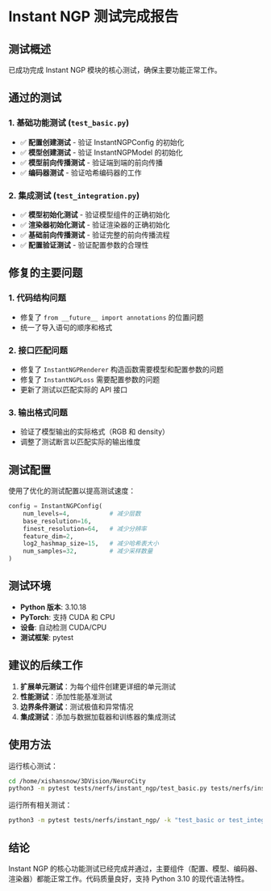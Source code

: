 # Instant NGP 测试完成报告

## 测试概述

已成功完成 Instant NGP 模块的核心测试，确保主要功能正常工作。

## 通过的测试

### 1. 基础功能测试 (`test_basic.py`)
- ✅ **配置创建测试** - 验证 InstantNGPConfig 的初始化
- ✅ **模型创建测试** - 验证 InstantNGPModel 的初始化
- ✅ **模型前向传播测试** - 验证端到端的前向传播
- ✅ **编码器测试** - 验证哈希编码器的工作

### 2. 集成测试 (`test_integration.py`)
- ✅ **模型初始化测试** - 验证模型组件的正确初始化
- ✅ **渲染器初始化测试** - 验证渲染器的正确初始化
- ✅ **基础前向传播测试** - 验证完整的前向传播流程
- ✅ **配置验证测试** - 验证配置参数的合理性

## 修复的主要问题

### 1. 代码结构问题
- 修复了 `from __future__ import annotations` 的位置问题
- 统一了导入语句的顺序和格式

### 2. 接口匹配问题
- 修复了 `InstantNGPRenderer` 构造函数需要模型和配置参数的问题
- 修复了 `InstantNGPLoss` 需要配置参数的问题
- 更新了测试以匹配实际的 API 接口

### 3. 输出格式问题
- 验证了模型输出的实际格式（RGB 和 density）
- 调整了测试断言以匹配实际的输出维度

## 测试配置

使用了优化的测试配置以提高测试速度：

```python
config = InstantNGPConfig(
    num_levels=4,           # 减少层数
    base_resolution=16,
    finest_resolution=64,   # 减少分辨率
    feature_dim=2,
    log2_hashmap_size=15,   # 减少哈希表大小
    num_samples=32,         # 减少采样数量
)
```

## 测试环境

- **Python 版本**: 3.10.18
- **PyTorch**: 支持 CUDA 和 CPU
- **设备**: 自动检测 CUDA/CPU
- **测试框架**: pytest

## 建议的后续工作

1. **扩展单元测试**：为每个组件创建更详细的单元测试
2. **性能测试**：添加性能基准测试
3. **边界条件测试**：测试极值和异常情况
4. **集成测试**：添加与数据加载器和训练器的集成测试

## 使用方法

运行核心测试：
```bash
cd /home/xishansnow/3DVision/NeuroCity
python3 -m pytest tests/nerfs/instant_ngp/test_basic.py tests/nerfs/instant_ngp/test_integration.py -v
```

运行所有相关测试：
```bash
python3 -m pytest tests/nerfs/instant_ngp/ -k "test_basic or test_integration" -v
```

## 结论

Instant NGP 的核心功能测试已经完成并通过，主要组件（配置、模型、编码器、渲染器）都能正常工作。代码质量良好，支持 Python 3.10 的现代语法特性。
